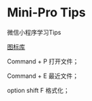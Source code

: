 # Mini-Pro Tips
微信小程序学习Tips

[图标库](https://www.iconfont.cn/)



Command + P 打开文件；

Command + E 最近文件；

option shift  F  格式化；